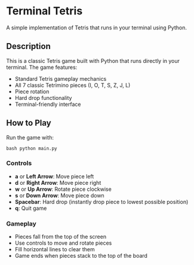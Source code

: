# Terminal Tetris

A simple implementation of Tetris that runs in your terminal using Python.

## Description

This is a classic Tetris game built with Python that runs directly in your terminal. The game features:

- Standard Tetris gameplay mechanics
- All 7 classic Tetrimino pieces (I, O, T, S, Z, J, L)
- Piece rotation
- Hard drop functionality
- Terminal-friendly interface

## How to Play

Run the game with:

```
bash python main.py
```

### Controls

- **a** or **Left Arrow**: Move piece left
- **d** or **Right Arrow**: Move piece right
- **w** or **Up Arrow**: Rotate piece clockwise
- **s** or **Down Arrow**: Move piece down
- **Spacebar**: Hard drop (instantly drop piece to lowest possible position)
- **q**: Quit game

### Gameplay

- Pieces fall from the top of the screen
- Use controls to move and rotate pieces
- Fill horizontal lines to clear them
- Game ends when pieces stack to the top of the board

